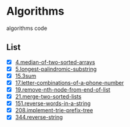 # Algorithms

algorithms code

## List

- [X] [4.median-of-two-sorted-arrays](4)
- [X] [5.longest-palindromic-substring](5)
- [X] [15.3sum](15)
- [X] [17.letter-combinations-of-a-phone-number](17)
- [X] [19.remove-nth-node-from-end-of-list](19)
- [X] [21.merge-two-sorted-lists](21)
- [X] [151.reverse-words-in-a-string](151)
- [X] [208.implement-trie-prefix-tree](208)
- [X] [344.reverse-string](344)
